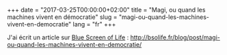 +++
date = "2017-03-25T00:00:00+02:00"
title = "Magi, ou quand les machines vivent en démocratie"
slug = "magi-ou-quand-les-machines-vivent-en-democratie"
lang = "fr"
+++

J'ai écrit un article sur [Blue Screen of Life](http://bsolife.fr) :
http://bsolife.fr/blog/post/magi-ou-quand-les-machines-vivent-en-democratie/

